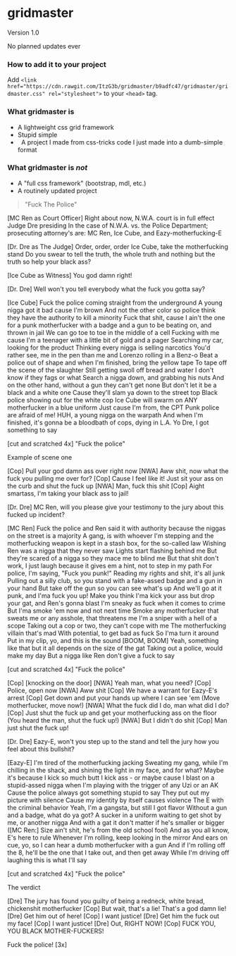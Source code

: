 # gridmaster
Version 1.0

No planned updates ever

### How to add it to your project

Add `<link href="https://cdn.rawgit.com/ItzG3b/gridmaster/b9adfc47/gridmaster/gridmaster.css" rel="stylesheet">` to your `<head>` tag.

### What gridmaster is
-   A lightweight css grid framework
-   Stupid simple
-   A project I made from css-tricks code I just made into a dumb-simple format

### What gridmaster is _not_

-   A "full css framework" (bootstrap, mdl, etc.)
-   A routinely updated project

> "Fuck The Police"

[MC Ren as Court Officer]
Right about now, N.W.A. court is in full effect
Judge Dre presiding
In the case of N.W.A. vs. the Police Department;
prosecuting attorney's are: MC Ren, Ice Cube,
and Eazy-motherfucking-E

[Dr. Dre as The Judge]
Order, order, order
Ice Cube, take the motherfucking stand
Do you swear to tell the truth, the whole truth
and nothing but the truth so help your black ass?

[Ice Cube as Witness]
You god damn right!

[Dr. Dre]
Well won't you tell everybody what the fuck you gotta say?

[Ice Cube]
Fuck the police coming straight from the underground
A young nigga got it bad cause I'm brown
And not the other color so police think
they have the authority to kill a minority
Fuck that shit, cause I ain't the one
for a punk motherfucker with a badge and a gun
to be beating on, and thrown in jail
We can go toe to toe in the middle of a cell
Fucking with me cause I'm a teenager
with a little bit of gold and a pager
Searching my car, looking for the product
Thinking every nigga is selling narcotics
You'd rather see, me in the pen
than me and Lorenzo rolling in a Benz-o
Beat a police out of shape
and when I'm finished, bring the yellow tape
To tape off the scene of the slaughter
Still getting swoll off bread and water
I don't know if they fags or what
Search a nigga down, and grabbing his nuts
And on the other hand, without a gun they can't get none
But don't let it be a black and a white one
Cause they'll slam ya down to the street top
Black police showing out for the white cop
Ice Cube will swarm
on ANY motherfucker in a blue uniform
Just cause I'm from, the CPT
Punk police are afraid of me!
HUH, a young nigga on the warpath
And when I'm finished, it's gonna be a bloodbath
of cops, dying in L.A.
Yo Dre, I got something to say

[cut and scratched 4x] "Fuck the police"

Example of scene one

[Cop] Pull your god damn ass over right now
[NWA] Aww shit, now what the fuck you pulling me over for?
[Cop] Cause I feel like it!
Just sit your ass on the curb and shut the fuck up
[NWA] Man, fuck this shit
[Cop] Aight smartass, I'm taking your black ass to jail!

[Dr. Dre]
MC Ren, will you please give your testimony
to the jury about this fucked up incident?

[MC Ren]
Fuck the police and Ren said it with authority
because the niggas on the street is a majority
A gang, is with whoever I'm stepping
and the motherfucking weapon is kept in
a stash box, for the so-called law
Wishing Ren was a nigga that they never saw
Lights start flashing behind me
But they're scared of a nigga so they mace me to blind me
But that shit don't work, I just laugh
because it gives em a hint, not to step in my path
For police, I'm saying, "Fuck you punk!"
Reading my rights and shit, it's all junk
Pulling out a silly club, so you stand
with a fake-assed badge and a gun in your hand
But take off the gun so you can see what's up
And we'll go at it punk, and I'ma fuck you up!
Make you think I'ma kick your ass
but drop your gat, and Ren's gonna blast
I'm sneaky as fuck when it comes to crime
But I'ma smoke 'em now and not next time
Smoke any motherfucker that sweats me
or any asshole, that threatens me
I'm a sniper with a hell of a scope
Taking out a cop or two, they can't cope with me
The motherfucking villain that's mad
With potential, to get bad as fuck
So I'ma turn it around
Put in my clip, yo, and this is the sound
[BOOM, BOOM] Yeah, something like that
but it all depends on the size of the gat
Taking out a police, would make my day
But a nigga like Ren don't give a fuck to say

[cut and scratched 4x] "Fuck the police"

[Cop] [knocking on the door]
[NWA] Yeah man, what you need?
[Cop] Police, open now
[NWA] Aww shit
[Cop] We have a warrant for Eazy-E's arrest
[Cop] Get down and put your hands up where I can see 'em
(Move motherfucker, move now!)
[NWA] What the fuck did I do, man what did I do?
[Cop] Just shut the fuck up
and get your motherfucking ass on the floor
(You heard the man, shut the fuck up!)
[NWA] But I didn't do shit
[Cop] Man just shut the fuck up!

[Dr. Dre]
Eazy-E, won't you step up to the stand
and tell the jury how you feel about this bullshit?

[Eazy-E]
I'm tired of the motherfucking jacking
Sweating my gang, while I'm chilling in the shack, and
shining the light in my face, and for what?
Maybe it's because I kick so much butt
I kick ass - or maybe cause I blast
on a stupid-assed nigga when I'm playing with the trigger
of any Uzi or an AK
Cause the police always got something stupid to say
They put out my picture with silence
Cause my identity by itself causes violence
The E with the criminal behavior
Yeah, I'm a gangsta, but still I got flavor
Without a gun and a badge, what do ya got?
A sucker in a uniform waiting to get shot
by me, or another nigga
And with a gat it don't matter if he's smaller or bigger
([MC Ren:] Size ain't shit, he's from the old school fool)
And as you all know, E's here to rule
Whenever I'm rolling, keep looking in the mirror
And ears on cue, yo, so I can hear a
dumb motherfucker with a gun
And if I'm rolling off the 8, he'll be the one
that I take out, and then get away
While I'm driving off laughing this is what I'll say

[cut and scratched 4x] "Fuck the police"

The verdict

[Dre] The jury has found you guilty of being a redneck,
white bread, chickenshit motherfucker
[Cop] But wait, that's a lie! That's a god damn lie!
[Dre] Get him out of here!
[Cop] I want justice!
[Dre] Get him the fuck out my face!
[Cop] I want justice!
[Dre] Out, RIGHT NOW!
[Cop] FUCK YOU, YOU BLACK MOTHER-FUCKERS!

Fuck the police! [3x]

